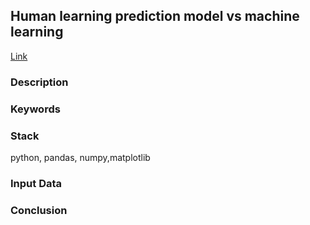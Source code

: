## Human learning prediction model vs machine learning
[Link]()

### Description

### Keywords

### Stack

python, pandas, numpy,matplotlib

### Input Data 

### Conclusion
